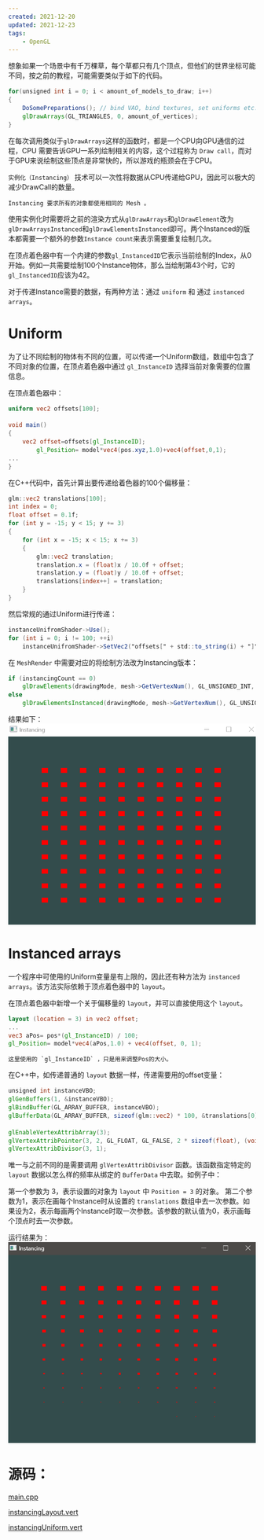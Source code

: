 ```yaml
---
created: 2021-12-20
updated: 2021-12-23
tags:
    - OpenGL
---
```

想象如果一个场景中有千万棵草，每个草都只有几个顶点，但他们的世界坐标可能不同，按之前的教程，可能需要类似于如下的代码。

```glsl
for(unsigned int i = 0; i < amount_of_models_to_draw; i++)
{
    DoSomePreparations(); // bind VAO, bind textures, set uniforms etc.
    glDrawArrays(GL_TRIANGLES, 0, amount_of_vertices);
}
```

在每次调用类似于`glDrawArrays`这样的函数时，都是一个CPU向GPU通信的过程，CPU 需要告诉GPU一系列绘制相关的内容，这个过程称为 `Draw call`，而对于GPU来说绘制这些顶点是非常快的，所以游戏的瓶颈会在于CPU。

`实例化（Instancing）` 技术可以一次性将数据从CPU传递给GPU，因此可以极大的减少DrawCall的数量。

```ad-warning
Instancing 要求所有的对象都使用相同的 Mesh 。
```

使用实例化时需要将之前的渲染方式从`glDrawArrays`和`glDrawElement`改为`glDrawArraysInstanced`和`glDrawElementsInstanced`即可。两个Instanced的版本都需要一个额外的参数`Instance count`来表示需要重复绘制几次。

在顶点着色器中有一个内建的参数`gl_InstancedID`它表示当前绘制的Index，从0开始。例如一共需要绘制100个Instance物体，那么当绘制第43个时，它的`gl_InstancedID`应该为42。

对于传递Instance需要的数据，有两种方法：通过 `uniform` 和 通过 `instanced arrays`。

# Uniform

为了让不同绘制的物体有不同的位置，可以传递一个Uniform数组，数组中包含了不同对象的位置，在顶点着色器中通过 `gl_InstanceID` 选择当前对象需要的位置信息。

在顶点着色器中：

```glsl
uniform vec2 offsets[100];

void main()
{
    vec2 offset=offsets[gl_InstanceID];
		gl_Position= model*vec4(pos.xyz,1.0)+vec4(offset,0,1);
...
}
```

在C++代码中，首先计算出要传递给着色器的100个偏移量：

```glsl
glm::vec2 translations[100];
int index = 0;
float offset = 0.1f;
for (int y = -15; y < 15; y += 3)
{
    for (int x = -15; x < 15; x += 3)
    {
        glm::vec2 translation;
        translation.x = (float)x / 10.0f + offset;
        translation.y = (float)y / 10.0f + offset;
        translations[index++] = translation;
    }
}
```

然后常规的通过Uniform进行传递：

```glsl
instanceUnifromShader->Use();
for (int i = 0; i != 100; ++i)
    instanceUnifromShader->SetVec2("offsets[" + std::to_string(i) + "]", translations[i]);
```

在 `MeshRender` 中需要对应的将绘制方法改为Instancing版本：

```glsl
if (instancingCount == 0)
    glDrawElements(drawingMode, mesh->GetVertexNum(), GL_UNSIGNED_INT, 0);
else
    glDrawElementsInstanced(drawingMode, mesh->GetVertexNum(), GL_UNSIGNED_INT, 0, instancingCount);
```

结果如下：
![|500](assets/Learn%20OpenGL%20-%20Ch%2023%20Instancing/Untitled.png)

# Instanced arrays

一个程序中可使用的Uniform变量是有上限的，因此还有种方法为 `instanced arrays`。该方法实际依赖于顶点着色器中的 `layout`。

在顶点着色器中新增一个关于偏移量的 `layout`，并可以直接使用这个 `layout`。

```glsl
layout (location = 3) in vec2 offset;
...
vec3 aPos= pos*(gl_InstanceID) / 100;
gl_Position= model*vec4(aPos,1.0) + vec4(offset, 0, 1);
```

```ad-warning
这里使用的 `gl_InstanceID` ，只是用来调整Pos的大小。
```

在C++中，如传递普通的 `layout` 数据一样，传递需要用的offset变量：

```glsl
unsigned int instanceVBO;
glGenBuffers(1, &instanceVBO);
glBindBuffer(GL_ARRAY_BUFFER, instanceVBO);
glBufferData(GL_ARRAY_BUFFER, sizeof(glm::vec2) * 100, &translations[0], GL_STATIC_DRAW);

glEnableVertexAttribArray(3);
glVertexAttribPointer(3, 2, GL_FLOAT, GL_FALSE, 2 * sizeof(float), (void *)0);
glVertexAttribDivisor(3, 1);
```

唯一与之前不同的是需要调用 `glVertexAttribDivisor` 函数。该函数指定特定的 `layout` 数据以怎么样的频率从绑定的 `BufferData` 中去取。如例子中：

第一个参数为 3，表示设置的对象为 `layout` 中 `Position = 3` 的对象。
第二个参数为1，表示在画每个Instance时从设置的 `translations` 数组中去一次参数。如果设为2，表示每画两个Instance时取一次参数。该参数的默认值为0，表示画每个顶点时去一次参数。

运行结果为：
![|500](assets/Learn%20OpenGL%20-%20Ch%2023%20Instancing/Untitled%201.png)

# 源码：

[main.cpp](https://raw.githubusercontent.com/xuejiaW/Study-Notes/master/LearnOpenGL_VSCode/src/21.Instancing/main.cpp)

[instancingLayout.vert](https://raw.githubusercontent.com/xuejiaW/Study-Notes/master/LearnOpenGL_VSCode/src/21.Instancing/instancingLayout.vert)

[instancingUniform.vert](https://raw.githubusercontent.com/xuejiaW/Study-Notes/master/LearnOpenGL_VSCode/src/21.Instancing/instancingUniform.vert)